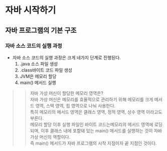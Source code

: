 # 자바 시작하기

## 자바 프로그램의 기본 구조
### 자바 소스 코드의 실행 과정
- 자바 소스 코드의 실행 과정은 크게 네가지 단계로 진행된다.
  1. .java 소스 파일 생성
  2. .class바이트 코드 파일 생성
  3. JVM은 메모리 할당
  4. main() 메서드 실행
>> 자바 가상 머신이 할당한 메모리 영역은?<br>
>> 자바 가상 머신은 메모리를 효율적으로 관리하기 위해 메모리를 크게 메서드 영역, 스택 영역, 힙 영역으로 나눠 사용한다.<br>
>> 특히 메모리의 메서드 영역은 클래스 영역, 정적 영역, 상수 영역 이라고도 부른다.<br>
>> 메모리 할당 이후 실행 파일인 바이트 코드는메모리의 메서드 영역에 로딩되며, 이후 클래스 내에 포함돼 있는 main() 메서드를 실행하는 것이 자바 가상 머신의 역할이다.<br>
>> 즉 main() 메서드가 자바 프로그램의 시작 지점이자 끝 지점인 것이다.<br>
